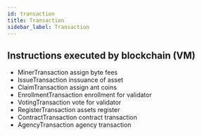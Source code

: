 ```yaml
---
id: transaction
title: Transaction
sidebar_label: Transaction
---
```


## Instructions executed by blockchain (VM)

- MinerTransaction	assign byte fees
- IssueTransaction	inssuance of asset
- ClaimTransaction	assign ant coins
- EnrollmentTransaction	enrollment for validator
- VotingTransaction	vote for validator
- RegisterTransaction assets register
- ContractTransaction contract transaction
- AgencyTransaction	 agency transaction
